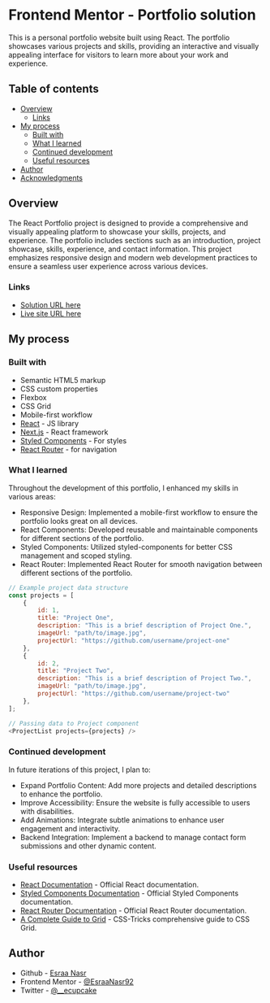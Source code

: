 # Frontend Mentor - Portfolio solution

This is a personal portfolio website built using React. The portfolio showcases various projects and skills, providing an interactive and visually appealing interface for visitors to learn more about your work and experience.

## Table of contents

- [Overview](#overview)
  - [Links](#links)
- [My process](#my-process)
  - [Built with](#built-with)
  - [What I learned](#what-i-learned)
  - [Continued development](#continued-development)
  - [Useful resources](#useful-resources)
- [Author](#author)
- [Acknowledgments](#acknowledgments)


## Overview
The React Portfolio project is designed to provide a comprehensive and visually appealing platform to showcase your skills, projects, and experience. The portfolio includes sections such as an introduction, project showcase, skills, experience, and contact information. This project emphasizes responsive design and modern web development practices to ensure a seamless user experience across various devices.


### Links

- [Solution URL here](https://github.com/EsraaNasr92/React-portfolio)
- [Live site URL here](https://secret-bomb.surge.sh/)

## My process

### Built with

- Semantic HTML5 markup
- CSS custom properties
- Flexbox
- CSS Grid
- Mobile-first workflow
- [React](https://reactjs.org/) - JS library
- [Next.js](https://nextjs.org/) - React framework
- [Styled Components](https://styled-components.com/) - For styles
- [React Router](https://reactrouter.com/en/main) - for navigation

### What I learned

Throughout the development of this portfolio, I enhanced my skills in various areas:

- Responsive Design: Implemented a mobile-first workflow to ensure the portfolio looks great on all devices.
- React Components: Developed reusable and maintainable components for different sections of the portfolio.
- Styled Components: Utilized styled-components for better CSS management and scoped styling.
- React Router: Implemented React Router for smooth navigation between different sections of the portfolio.

```js
// Example project data structure
const projects = [
    {
        id: 1,
        title: "Project One",
        description: "This is a brief description of Project One.",
        imageUrl: "path/to/image.jpg",
        projectUrl: "https://github.com/username/project-one"
    },
    {
        id: 2,
        title: "Project Two",
        description: "This is a brief description of Project Two.",
        imageUrl: "path/to/image.jpg",
        projectUrl: "https://github.com/username/project-two"
    },
];

// Passing data to Project component
<ProjectList projects={projects} />

```

### Continued development
In future iterations of this project, I plan to:

- Expand Portfolio Content: Add more projects and detailed descriptions to enhance the portfolio.
- Improve Accessibility: Ensure the website is fully accessible to users with disabilities.
- Add Animations: Integrate subtle animations to enhance user engagement and interactivity.
- Backend Integration: Implement a backend to manage contact form submissions and other dynamic content.

### Useful resources
- [React Documentation](https://reactjs.org/) - Official React documentation.
- [Styled Components Documentation](https://styled-components.com/docs) - Official Styled Components documentation.
- [React Router Documentation](https://reactrouter.com/en/main) - Official React Router documentation.
- [A Complete Guide to Grid](https://www.freecodecamp.org/news/complete-guide-to-css-grid/) - CSS-Tricks comprehensive guide to CSS Grid.

## Author

- Github - [Esraa Nasr](https://github.com/EsraaNasr92/)
- Frontend Mentor - [@EsraaNasr92](https://www.frontendmentor.io/profile/EsraaNasr92)
- Twitter - [@__ecupcake](https://twitter.com/__ecupcake)